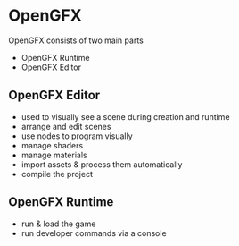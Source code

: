 # OpenGFX

OpenGFX consists of two main parts
- OpenGFX Runtime
- OpenGFX Editor

## OpenGFX Editor
- used to visually see a scene during creation and runtime
- arrange and edit scenes
- use nodes to program visually
- manage shaders
- manage materials
- import assets & process them automatically
- compile the project

## OpenGFX Runtime
- run & load the game
- run developer commands via a console
